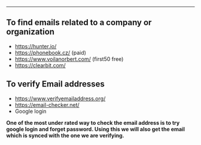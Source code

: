 
---
## To find emails related to a company or organization

- https://hunter.io/
- https://phonebook.cz/ (paid)
- https://www.voilanorbert.com/ (first50 free)
- https://clearbit.com/

## To verify Email addresses 

- https://www.verifyemailaddress.org/
- https://email-checker.net/
- Google login

**One of the most under rated way to check the email address is to try google login and forget password. Using this we will also get the email which is synced with the one we are verifying.**